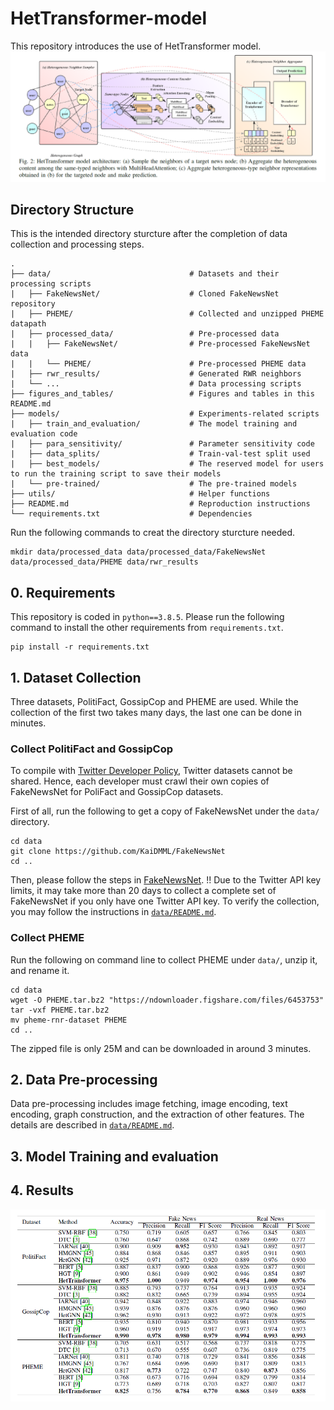 # HetTransformer-model
This repository introduces the use of HetTransformer model.
![avatar](/figures_and_tables/figure.png)

## Directory Structure
This is the intended directory sturcture after the completion of data collection and processing steps.
```
.
├── data/                               # Datasets and their processing scripts
|   ├── FakeNewsNet/                    # Cloned FakeNewsNet repository
|   ├── PHEME/                          # Collected and unzipped PHEME datapath
|   ├── processed_data/                 # Pre-processed data
|   |   ├── FakeNewsNet/                # Pre-processed FakeNewsNet data
|   |   └── PHEME/                      # Pre-processed PHEME data
|   ├── rwr_results/                    # Generated RWR neighbors
|   └── ...                             # Data processing scripts
├── figures_and_tables/                 # Figures and tables in this README.md 
├── models/                             # Experiments-related scripts
|   ├── train_and_evaluation/           # The model training and evaluation code
|   ├── para_sensitivity/               # Parameter sensitivity code
|   ├── data_splits/                    # Train-val-test split used
|   ├── best_models/                    # The reserved model for users to run the training script to save their models
|   └── pre-trained/                    # The pre-trained models
├── utils/                              # Helper functions
├── README.md                           # Reproduction instructions
└── requirements.txt                    # Dependencies
```
Run the following commands to creat the directory sturcture needed.
```
mkdir data/processed_data data/processed_data/FakeNewsNet data/processed_data/PHEME data/rwr_results
```

## 0. Requirements
This repository is coded in `python==3.8.5`.
Please run the following command to install the other requirements from `requirements.txt`.
```
pip install -r requirements.txt
```

## 1. Dataset Collection
Three datasets, PolitiFact, GossipCop and PHEME are used. While the collection of the first two takes many days, the last one can be done in minutes.

### Collect PolitiFact and GossipCop
To compile with [Twitter Developer Policy](https://developer.twitter.com/en/developer-terms/policy), Twitter datasets cannot be shared. Hence, each developer must crawl their own copies of FakeNewsNet for PoliFact and GossipCop datasets. 

First of all, run the following to get a copy of FakeNewsNet under the `data/` directory.
```
cd data
git clone https://github.com/KaiDMML/FakeNewsNet
cd ..
```
Then, please follow the steps in [FakeNewsNet](https://github.com/KaiDMML/FakeNewsNet).
!! Due to the Twitter API key limits, it may take more than 20 days to collect a complete set of FakeNewsNet if you only have one Twitter API key. To verify the collection, you may follow the instructions in [`data/README.md`](https://github.com/HetTransformer/HetTransformer-model/tree/main/data).

### Collect PHEME
Run the following on command line to collect PHEME under `data/`, unzip it, and rename it.
```
cd data
wget -O PHEME.tar.bz2 "https://ndownloader.figshare.com/files/6453753"
tar -vxf PHEME.tar.bz2
mv pheme-rnr-dataset PHEME
cd ..
```
The zipped file is only 25M and can be downloaded in around 3 minutes.

## 2. Data Pre-processing
Data pre-processing includes image fetching, image encoding, text encoding, graph construction, and the extraction of other features.
The details are described in [`data/README.md`](https://github.com/HetTransformer/HetTransformer-model/tree/main/data).

## 3. Model Training and evaluation
## 4. Results
![avatar](/figures_and_tables/table.png)

